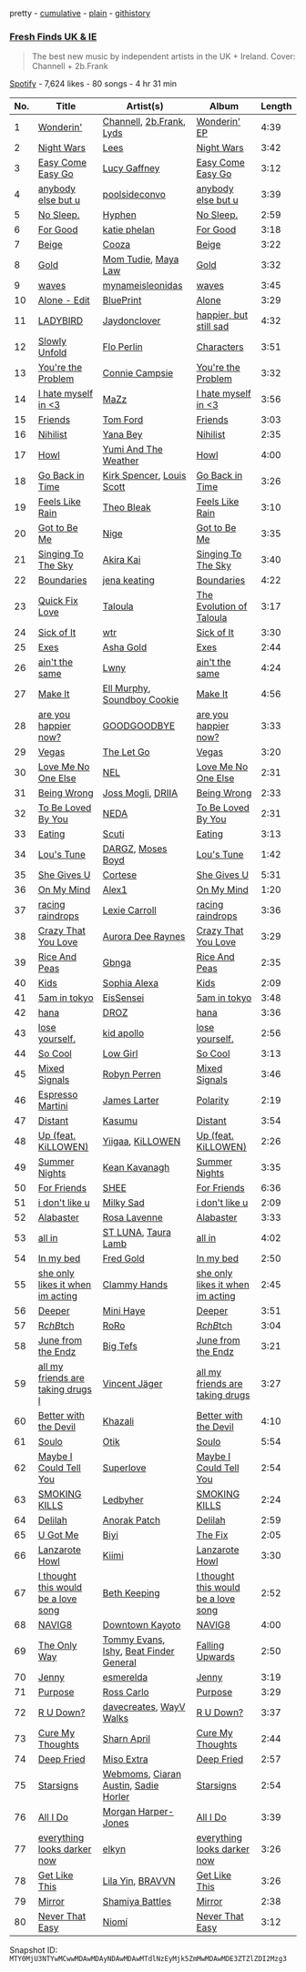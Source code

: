 pretty - [cumulative](/playlists/cumulative/37i9dQZF1DX7AqyNZFu97s.md) - [plain](/playlists/plain/37i9dQZF1DX7AqyNZFu97s) - [githistory](https://github.githistory.xyz/mackorone/spotify-playlist-archive/blob/main/playlists/plain/37i9dQZF1DX7AqyNZFu97s)

### [Fresh Finds UK & IE](https://open.spotify.com/playlist/37i9dQZF1DX7AqyNZFu97s)

> The best new music by independent artists in the UK + Ireland\. Cover: Channell + 2b.Frank

[Spotify](https://open.spotify.com/user/spotify) - 7,624 likes - 80 songs - 4 hr 31 min

| No. | Title | Artist(s) | Album | Length |
|---|---|---|---|---|
| 1 | [Wonderin'](https://open.spotify.com/track/3HenGKQ9HhXxhb8bH03DbD) | [Channell](https://open.spotify.com/artist/0USu267KXIgx4OKwhU9n5D), [2b.Frank](https://open.spotify.com/artist/3CGeuME9z3whBbGdMNn2hS), [Lyds](https://open.spotify.com/artist/1ct2JemDGZm6FdyArw8YcI) | [Wonderin' EP](https://open.spotify.com/album/0nx1BXto7ljFknTEKnBbOR) | 4:39 |
| 2 | [Night Wars](https://open.spotify.com/track/0mqpWeKgVJHZ72dM1dHc5d) | [Lees](https://open.spotify.com/artist/4xb5O8bO4LzyDuQWRE8C73) | [Night Wars](https://open.spotify.com/album/2kJQ4ANqBpsXELuK4eQzgM) | 3:42 |
| 3 | [Easy Come Easy Go](https://open.spotify.com/track/2LgkM7cuxKyW9KIZ9wZHiH) | [Lucy Gaffney](https://open.spotify.com/artist/1dWfI2kDIBAxs8OxI5GUVQ) | [Easy Come Easy Go](https://open.spotify.com/album/5CQjLyXaqP5LPtcqOaAgNM) | 3:12 |
| 4 | [anybody else but u](https://open.spotify.com/track/1nGjkxMWBfQCQXN1qFOkas) | [poolsideconvo](https://open.spotify.com/artist/2LSEjxlLwKF2YelaT0kiQJ) | [anybody else but u](https://open.spotify.com/album/5hpn0V7zDFtaY7CWaDoDbh) | 3:39 |
| 5 | [No Sleep.](https://open.spotify.com/track/5OQKxn1x3NsafzId9kOtkE) | [Hyphen](https://open.spotify.com/artist/2Ktr0i8RmKTMlBFuqhMkAi) | [No Sleep.](https://open.spotify.com/album/46UBRzXRfzpaSNeFSHpSoD) | 2:59 |
| 6 | [For Good](https://open.spotify.com/track/2NywGeZ2cJl5G7SSEDRF3P) | [katie phelan](https://open.spotify.com/artist/7g4ZlfLhJhCxpaMPUH2PY4) | [For Good](https://open.spotify.com/album/2KimldDD1VuIayQTZV6svQ) | 3:18 |
| 7 | [Beige](https://open.spotify.com/track/06uCqIkWqwxBDWVGzYXICN) | [Cooza](https://open.spotify.com/artist/1P6s8Y6fBmd7KMcthpxi2V) | [Beige](https://open.spotify.com/album/2ep49soIT8mJN77rwA0n78) | 3:22 |
| 8 | [Gold](https://open.spotify.com/track/2y53ADfj7m4kUfoj78TPAR) | [Mom Tudie](https://open.spotify.com/artist/1wd0PsPr7L269FkA1bVnA8), [Maya Law](https://open.spotify.com/artist/0Q6WpoERCZSlOanipDVEI6) | [Gold](https://open.spotify.com/album/7FOa50ihrigexQczrauLb1) | 3:32 |
| 9 | [waves](https://open.spotify.com/track/3Wk0CDfkFUbVZK4JQAsypq) | [mynameisleonidas](https://open.spotify.com/artist/0Jjoj2QyL1AtZ08H6LTTVe) | [waves](https://open.spotify.com/album/4HtfVNjnPNOYTNyzpqYLRX) | 3:45 |
| 10 | [Alone \- Edit](https://open.spotify.com/track/2FBin20nrPK6TCU4LCnKlA) | [BluePrint](https://open.spotify.com/artist/0oV5K4BDmoENgjwB8lvDmT) | [Alone](https://open.spotify.com/album/3NW0j2YQJlmmicgexJETWN) | 3:29 |
| 11 | [LADYBIRD](https://open.spotify.com/track/3mpexMDzp0UnOBKbW73hiM) | [Jaydonclover](https://open.spotify.com/artist/0l5zmyAZvL7Z8JWFzXzMWz) | [happier, but still sad](https://open.spotify.com/album/5MItphTDdYuX77idfEaZiT) | 4:32 |
| 12 | [Slowly Unfold](https://open.spotify.com/track/7lQPodSzW79M3FcbLUcHfB) | [Flo Perlin](https://open.spotify.com/artist/2M9I6kX9POMfrxPfePZh05) | [Characters](https://open.spotify.com/album/0Asw8w4ca0CgkNiQwC5r1t) | 3:51 |
| 13 | [You're the Problem](https://open.spotify.com/track/6mWpW2Q7FNwX8CQKAoIeaf) | [Connie Campsie](https://open.spotify.com/artist/27ypqOvpNc3CXggjLJNfFs) | [You're the Problem](https://open.spotify.com/album/4Kv7F9h2DTtjp9mj2Ia3dt) | 3:32 |
| 14 | [I hate myself in <3](https://open.spotify.com/track/0yweXXrfN9PGizKifL7A78) | [MaZz](https://open.spotify.com/artist/107O5LIqkinsrUzpFr9gu7) | [I hate myself in <3](https://open.spotify.com/album/4Bq7ZqDJBsWZGsENcioZjX) | 3:56 |
| 15 | [Friends](https://open.spotify.com/track/2OXw449ZsYsuPmaaygMwin) | [Tom Ford](https://open.spotify.com/artist/3GjqRsFb9dpZ02vchIWQPE) | [Friends](https://open.spotify.com/album/67EXNhOvcsn4PvZxEiylrX) | 3:03 |
| 16 | [Nihilist](https://open.spotify.com/track/79hHhUxnK1slHwz6VSMH7o) | [Yana Bey](https://open.spotify.com/artist/4sve9pXG18U5nqViEpIzFe) | [Nihilist](https://open.spotify.com/album/4QicWxxxsB4lyZj4dlWj3y) | 2:35 |
| 17 | [Howl](https://open.spotify.com/track/0nrFn1cwR9bzTbtwvWZQ0F) | [Yumi And The Weather](https://open.spotify.com/artist/23HlNyyzzIg06ROx6tBsIS) | [Howl](https://open.spotify.com/album/0892DnLZR4XM5J1Mx8exdG) | 4:00 |
| 18 | [Go Back in Time](https://open.spotify.com/track/7atthTzVajQ4UuQiwZkj2o) | [Kirk Spencer](https://open.spotify.com/artist/3ej0mRP8GFP0h3MXdWKjKh), [Louis Scott](https://open.spotify.com/artist/11Kul5U27fFSKN9vVQnpCk) | [Go Back in Time](https://open.spotify.com/album/4ACBzGxI6ykzsMnFMQSQD3) | 3:26 |
| 19 | [Feels Like Rain](https://open.spotify.com/track/4qt6gCrYbMHGGdiXN6tj6G) | [Theo Bleak](https://open.spotify.com/artist/1P7Y9mc5VzxlEeo15JpNAk) | [Feels Like Rain](https://open.spotify.com/album/7dFmIDy8U1Wke5cmoUcMm2) | 3:10 |
| 20 | [Got to Be Me](https://open.spotify.com/track/4jzmsvqWsewdUgnk8amOBU) | [Nige](https://open.spotify.com/artist/2JVSIjXa8mS0437WpmGI0Q) | [Got to Be Me](https://open.spotify.com/album/4bVHrI6nqDKLrf8Pw86kzB) | 3:35 |
| 21 | [Singing To The Sky](https://open.spotify.com/track/3Ef4tMtOZ9y09wXZy1KVWt) | [Akira Kai](https://open.spotify.com/artist/1w7uKYzFeRX8XwqUUTu96J) | [Singing To The Sky](https://open.spotify.com/album/5nAd3Ox2hacKABbnXfFtwP) | 3:40 |
| 22 | [Boundaries](https://open.spotify.com/track/7u10OCkahQHTXmYwqMC25w) | [jena keating](https://open.spotify.com/artist/2tw1ZLTuZvyvCE2KCkq33H) | [Boundaries](https://open.spotify.com/album/6XrLOCO3orVn38879fnKUg) | 4:22 |
| 23 | [Quick Fix Love](https://open.spotify.com/track/06slXOu6U3XRDsV6Iwk5b4) | [Taloula](https://open.spotify.com/artist/1gsO4wtjt2CHE0aAWoHXap) | [The Evolution of Taloula](https://open.spotify.com/album/7sja8X9ekpyu9qFEViOvTF) | 3:17 |
| 24 | [Sick of It](https://open.spotify.com/track/5QXGw1NqlVAkl3DYj9zUcZ) | [wtr](https://open.spotify.com/artist/5eX9fwoNnYywE0qOFazRbF) | [Sick of It](https://open.spotify.com/album/00PwfYLAalFybBEm6LFnSC) | 3:30 |
| 25 | [Exes](https://open.spotify.com/track/1i0gDbcJUHd0mKxJIFpqen) | [Asha Gold](https://open.spotify.com/artist/1sXQIRMGgEwmQktIO4XpWm) | [Exes](https://open.spotify.com/album/6fEeeZO1vRw3fDRvdNrO0U) | 2:44 |
| 26 | [ain't the same](https://open.spotify.com/track/36HiyxDVheJRnCDhJk73Um) | [Lwny](https://open.spotify.com/artist/0nwK1tWueQUPpKudMyAArz) | [ain't the same](https://open.spotify.com/album/5FZolbTrLLPuvTPoVKidJW) | 4:24 |
| 27 | [Make It](https://open.spotify.com/track/2EpLUT80X1FVKLN1hqiB6o) | [Ell Murphy](https://open.spotify.com/artist/4r0F1gbqeQsaPg5d2nm5EJ), [Soundboy Cookie](https://open.spotify.com/artist/7AoaVHsHCDToJEzx9t6YlX) | [Make It](https://open.spotify.com/album/5DwqXlTbsC2ld3bUrx59y2) | 4:56 |
| 28 | [are you happier now?](https://open.spotify.com/track/1cPNjI8nDVP4kJJWeOvdqs) | [GOODGOODBYE](https://open.spotify.com/artist/6Cyrq1cq1MJ4rhjMwXEda7) | [are you happier now?](https://open.spotify.com/album/47P8A1QMa6sleH6YXzcAwM) | 3:33 |
| 29 | [Vegas](https://open.spotify.com/track/4sjqR16V0sXJ26WlrC2Llk) | [The Let Go](https://open.spotify.com/artist/1AnTOrEmKXxMwrBMEQnq3S) | [Vegas](https://open.spotify.com/album/0c6bbJ2dKB8ojrBjOX4h6e) | 3:20 |
| 30 | [Love Me No One Else](https://open.spotify.com/track/1Ii2Axxjdjn73lvLuqND0t) | [NEL](https://open.spotify.com/artist/37Lfj8dsuyCiHcXj9SyVy9) | [Love Me No One Else](https://open.spotify.com/album/2iafwBACPywY6IkjqJ7O4k) | 2:31 |
| 31 | [Being Wrong](https://open.spotify.com/track/0PjOZxeR5NHnaIcLQAryvD) | [Joss Mogli](https://open.spotify.com/artist/1m8ckDOsejA9s7GN9Y6N8q), [DRIIA](https://open.spotify.com/artist/4bBcD1Iabv9tLFcZ6FGdys) | [Being Wrong](https://open.spotify.com/album/4pvddL619CqPhH6AMIqBrD) | 2:33 |
| 32 | [To Be Loved By You](https://open.spotify.com/track/64zQmnokm59t3xTahGeXQF) | [NEDA](https://open.spotify.com/artist/3ujRcPTesvftBGcy2rkzrl) | [To Be Loved By You](https://open.spotify.com/album/6pccV81azLJF7lD3NColPn) | 2:31 |
| 33 | [Eating](https://open.spotify.com/track/4t3D7cnJSd0geNiVxDgEWa) | [Scuti](https://open.spotify.com/artist/0U22PYRY87xqfpBJgRt4US) | [Eating](https://open.spotify.com/album/7Mh1MvLa9QJDU7LNkWyUjE) | 3:13 |
| 34 | [Lou's Tune](https://open.spotify.com/track/1ec1i3ISsplGY8DTGTaohs) | [DARGZ](https://open.spotify.com/artist/0AggcZhPMyJglaaruoxJpN), [Moses Boyd](https://open.spotify.com/artist/1otDUlTEBjcyDQg6CkHRaV) | [Lou's Tune](https://open.spotify.com/album/4N7KpPGZNV3CplOpNFQ3k7) | 1:42 |
| 35 | [She Gives U](https://open.spotify.com/track/4O0ZhoIxA7xovHZ9RSbI9E) | [Cortese](https://open.spotify.com/artist/60Fn82pTq3Z4vyJPgBjH77) | [She Gives U](https://open.spotify.com/album/0QYsPD9bqPwoIvQ5KdpFRf) | 5:31 |
| 36 | [On My Mind](https://open.spotify.com/track/1eqIZ2Aki8uty86Qy4bk4N) | [Alex1](https://open.spotify.com/artist/0FDzmUEXdafn3kIB3cWrF3) | [On My Mind](https://open.spotify.com/album/2hMB4Uz4vN84A8Za27VX4k) | 1:20 |
| 37 | [racing raindrops](https://open.spotify.com/track/4A2Y5ElDIuDT4e4KGLVtcy) | [Lexie Carroll](https://open.spotify.com/artist/0j3JsMUkjmRIqTi1xQ5dp0) | [racing raindrops](https://open.spotify.com/album/0w51CRLGBRdOnDOr0oBlqV) | 3:36 |
| 38 | [Crazy That You Love](https://open.spotify.com/track/3aNpDqzNSONgd2wJA8iBLx) | [Aurora Dee Raynes](https://open.spotify.com/artist/7MKfjytUX348ZtYEL8B4kg) | [Crazy That You Love](https://open.spotify.com/album/4itLRse7LQuZRpBiogq4Tf) | 3:29 |
| 39 | [Rice And Peas](https://open.spotify.com/track/6UgAx9ilu2DbqTi8650kz5) | [Gbnga](https://open.spotify.com/artist/1ZbrCYB8p8VyeTxH5YnEqZ) | [Rice And Peas](https://open.spotify.com/album/15Vvnll1Oi3325I4HzBjnT) | 2:35 |
| 40 | [Kids](https://open.spotify.com/track/2eEDSiImAlmr8403EChK0R) | [Sophia Alexa](https://open.spotify.com/artist/73lvPuHcwxbYt4DzLhs7XZ) | [Kids](https://open.spotify.com/album/3Hjw4hTQa3wN4dyiZMEms0) | 2:09 |
| 41 | [5am in tokyo](https://open.spotify.com/track/6QUvXswOZGneJSqGnKSJCe) | [EisSensei](https://open.spotify.com/artist/0lqPzBiBl8qHqlxiGCZ9tc) | [5am in tokyo](https://open.spotify.com/album/58DWiLjrwpJLDOh7cgeRLs) | 3:48 |
| 42 | [hana](https://open.spotify.com/track/5YLviATJ2VdwBrVtal5Z4t) | [DROZ](https://open.spotify.com/artist/3hg8GIwLfQ60sx8lAunT3S) | [hana](https://open.spotify.com/album/608VtYcmazceNYxGEHbC9O) | 3:36 |
| 43 | [lose yourself.](https://open.spotify.com/track/6Y02Lvx6q0vqxMZ6qJMOJo) | [kid apollo](https://open.spotify.com/artist/13aNIXsYtPJ8kUmv9VgU7u) | [lose yourself.](https://open.spotify.com/album/1uCQjmgeRjzvmUM8C9UEdE) | 2:56 |
| 44 | [So Cool](https://open.spotify.com/track/2Ydl0tdL1G2mqVxCLNDsPa) | [Low Girl](https://open.spotify.com/artist/2NieKujN76b0pYPpxo79qE) | [So Cool](https://open.spotify.com/album/4JdhL4OxavNriCvKgBoY3b) | 3:13 |
| 45 | [Mixed Signals](https://open.spotify.com/track/58dsUAdLsJ3LLXuFFFwgh0) | [Robyn Perren](https://open.spotify.com/artist/5F7bWFpKefaDDnMvyKFfD8) | [Mixed Signals](https://open.spotify.com/album/6vew8xtpSQxsZWLqeZBw4X) | 3:46 |
| 46 | [Espresso Martini](https://open.spotify.com/track/0hXCsn1ypfVmqCcrQ73Ctw) | [James Larter](https://open.spotify.com/artist/0Vjas2yAr6vXNjxzPs6JTl) | [Polarity](https://open.spotify.com/album/0tpe4LCmob9pd8VsZLxxY4) | 2:19 |
| 47 | [Distant](https://open.spotify.com/track/1D4vYlnTP4XEmlNiGt5AvC) | [Kasumu](https://open.spotify.com/artist/3jJEkavDn6w6VyK8mSW8tw) | [Distant](https://open.spotify.com/album/7drUnYnCmV1OpF7LghwChH) | 3:54 |
| 48 | [Up \(feat\. KiLLOWEN\)](https://open.spotify.com/track/5B9WeXJ1T4nAOSpfIx9onz) | [Yiigaa](https://open.spotify.com/artist/5MpbLw84MCEtsP8gPMp40c), [KiLLOWEN](https://open.spotify.com/artist/1DjYfGxpROAacO07tajyAO) | [Up \(feat\. KiLLOWEN\)](https://open.spotify.com/album/0i98VR4GI30oHADixRO8jv) | 2:26 |
| 49 | [Summer Nights](https://open.spotify.com/track/4IjkVrsOEoPYV7FIStLCt7) | [Kean Kavanagh](https://open.spotify.com/artist/7bSUVGOUQn87z2HRy0Ha3B) | [Summer Nights](https://open.spotify.com/album/4og2scnRvgywQ1B8KpDlpm) | 3:35 |
| 50 | [For Friends](https://open.spotify.com/track/7KJTx0xHTJwA6kqyLV19E2) | [SHEE](https://open.spotify.com/artist/1jrRLqDsOOKIagQXYPq2Iv) | [For Friends](https://open.spotify.com/album/2R2pvXZmY7YFfASEXBmvpS) | 6:36 |
| 51 | [i don't like u](https://open.spotify.com/track/5UMHVt7jQ0LfoWGO01fywI) | [Milky Sad](https://open.spotify.com/artist/4k6PM95PG6LCnlWF79mjir) | [i don't like u](https://open.spotify.com/album/61Z84MIlImUOJuKW8iCyv2) | 2:09 |
| 52 | [Alabaster](https://open.spotify.com/track/4f3KrxEGZ3thdvUrK4uUP9) | [Rosa Lavenne](https://open.spotify.com/artist/68Qz8rSv7EhVff0atEmo2Q) | [Alabaster](https://open.spotify.com/album/3WghQ7hfqGXHfuDenxmNeC) | 3:33 |
| 53 | [all in](https://open.spotify.com/track/4PI8gpfr0AkhHyHRGpAnPj) | [ST LUNA](https://open.spotify.com/artist/4zahKdp1kPNHEVGrJ2gZdw), [Taura Lamb](https://open.spotify.com/artist/6YvaXV2q3iL1MyxYiiDWbH) | [all in](https://open.spotify.com/album/4t66F79GaUtwljQrpPzMMd) | 4:02 |
| 54 | [In my bed](https://open.spotify.com/track/6DYoBEquvxExgjZqvwM2Zq) | [Fred Gold](https://open.spotify.com/artist/03iIQHq6J4NzIe4lJUaOgg) | [In my bed](https://open.spotify.com/album/0NLa2Sq7sJc5JL5Ozlk15H) | 2:50 |
| 55 | [she only likes it when im acting](https://open.spotify.com/track/6RYWkmfaxmuVVIJeICQEMw) | [Clammy Hands](https://open.spotify.com/artist/4StNGEMhROnBTXlGOgID6z) | [she only likes it when im acting](https://open.spotify.com/album/5pogV8b7Hk8ckRvhzmV0WM) | 2:45 |
| 56 | [Deeper](https://open.spotify.com/track/4orMLGF3QJlTh2YsSKZuzE) | [Mini Haye](https://open.spotify.com/artist/1mnF73dI2vMKilWyStix8D) | [Deeper](https://open.spotify.com/album/4qnZc6ql1MfJwOZfWOVz7z) | 3:51 |
| 57 | [R$ch B$tch](https://open.spotify.com/track/336ch5UuYMLx0IK8HN9mvp) | [RoRo](https://open.spotify.com/artist/4AuHHsxMRVg7bXSgvlrAff) | [R$ch B$tch](https://open.spotify.com/album/5NjsrceVMzk2plbIsLTWOi) | 3:04 |
| 58 | [June from the Endz](https://open.spotify.com/track/6wWlSedPEGz4HTCKnAevMW) | [Big Tefs](https://open.spotify.com/artist/5L1LXromnAVvVl3FisgmVk) | [June from the Endz](https://open.spotify.com/album/6vu21GT7hNMpb7M7XIWGvK) | 3:21 |
| 59 | [all my friends are taking drugs l](https://open.spotify.com/track/1V1haaV1wXjZuZvS8nrmod) | [Vincent Jäger](https://open.spotify.com/artist/6p66kIGoRbQ6RMust2p3Ft) | [all my friends are taking drugs](https://open.spotify.com/album/3twwwyU4i0IXp8yOCI6Lc1) | 3:27 |
| 60 | [Better with the Devil](https://open.spotify.com/track/5QEnhFijS6JQmXd9DL3n5M) | [Khazali](https://open.spotify.com/artist/4YrYwip7DToQ8tj6r7ZFVd) | [Better with the Devil](https://open.spotify.com/album/1vaYQ0wD5xjAmLwJOlEh62) | 4:10 |
| 61 | [Soulo](https://open.spotify.com/track/27glZwjryJw1w2Zh2RlfnU) | [Otik](https://open.spotify.com/artist/6yvENIf7GmNwYnspB8UCpB) | [Soulo](https://open.spotify.com/album/4YbzriYiLfLhyWm9xgAF77) | 5:54 |
| 62 | [Maybe I Could Tell You](https://open.spotify.com/track/6OezoHtPWWnBoT3zJBuGIe) | [Superlove](https://open.spotify.com/artist/33esp5UFKcRpxcR4Xo0Sne) | [Maybe I Could Tell You](https://open.spotify.com/album/1sp3LUOST1GgRCUY4ZMqNT) | 2:54 |
| 63 | [SMOKING KILLS](https://open.spotify.com/track/78rxyYb4ZaW3gtzgFANyCJ) | [Ledbyher](https://open.spotify.com/artist/4UDkTxtdr3HpZrDRu9727s) | [SMOKING KILLS](https://open.spotify.com/album/5W3jH8lCxCQ3s5Bf4h1kEA) | 2:24 |
| 64 | [Delilah](https://open.spotify.com/track/55vi3tti5JmyyYE21HVpBs) | [Anorak Patch](https://open.spotify.com/artist/3f8b9Ie8sQ0Ohsj9iY5no4) | [Delilah](https://open.spotify.com/album/4kSQIrXDwu5oqnU1e0ZCvx) | 2:59 |
| 65 | [U Got Me](https://open.spotify.com/track/6emGrwPWPyhElz48KkWiaz) | [Biyi](https://open.spotify.com/artist/2k7lG3hJ0R4F5I2CY7RY4H) | [The Fix](https://open.spotify.com/album/50dOQiCjnzxAM0vzD9kTbQ) | 2:05 |
| 66 | [Lanzarote Howl](https://open.spotify.com/track/6kaBmYQgjE8eOBq7pLLfV8) | [Kiimi](https://open.spotify.com/artist/3EMzfV9nhsrQWF7Ww8M74S) | [Lanzarote Howl](https://open.spotify.com/album/1Q9S9kvftoZCagDVqK7vEL) | 3:30 |
| 67 | [I thought this would be a love song](https://open.spotify.com/track/1fNeZaIvC7qqCjV9UUvCrY) | [Beth Keeping](https://open.spotify.com/artist/4Arf7HqBihxQlOs8wO49l5) | [I thought this would be a love song](https://open.spotify.com/album/0yIofW9DnqPQ55iFsZkqCC) | 2:52 |
| 68 | [NAVIG8](https://open.spotify.com/track/0I6nogmnP5r3P2CROkREGE) | [Downtown Kayoto](https://open.spotify.com/artist/1iq8YeJvyhHB44r0bJj8RR) | [NAVIG8](https://open.spotify.com/album/3srIuYTxvTeOAeRvVY5rd6) | 4:00 |
| 69 | [The Only Way](https://open.spotify.com/track/6JRvFphzc5Vn6aX6Pralfb) | [Tommy Evans](https://open.spotify.com/artist/4CcYOJCtBvHYTZH3MxnKVI), [Ishy](https://open.spotify.com/artist/1MyyqAStRmviRB8jzhwl91), [Beat Finder General](https://open.spotify.com/artist/431DIe544IQCqRiqCivLVG) | [Falling Upwards](https://open.spotify.com/album/1P9P51xFZfwDkdzKF2jyu6) | 2:50 |
| 70 | [Jenny](https://open.spotify.com/track/4xjVOnjX4WuKYLvOJRRH90) | [esmerelda](https://open.spotify.com/artist/4DhDDf2DoOm6wSTJtiKQ6A) | [Jenny](https://open.spotify.com/album/2Y3KFqgNmr2Pua5WGHd58L) | 3:19 |
| 71 | [Purpose](https://open.spotify.com/track/44lqF8svQ9RtrFUma11KVf) | [Ross Carlo](https://open.spotify.com/artist/1V8iNXoBHwRc9774nQxSR4) | [Purpose](https://open.spotify.com/album/4XpA1UvAGMmiiLxiSZ8KHK) | 3:29 |
| 72 | [R U Down?](https://open.spotify.com/track/1WEmTxKp74BdR7BC88enrH) | [davecreates](https://open.spotify.com/artist/2KuPNZuwsvJTX9yTDqNeNk), [WayV Walks](https://open.spotify.com/artist/0E0TBgSbvrVWgLjxGATUvn) | [R U Down?](https://open.spotify.com/album/5mahIx5TmhyOLOIUaqISzi) | 3:37 |
| 73 | [Cure My Thoughts](https://open.spotify.com/track/1rJnfPXBVSOMG22LoRjpd4) | [Sharn April](https://open.spotify.com/artist/40CNRCsNwbBq9EZuUUNtRG) | [Cure My Thoughts](https://open.spotify.com/album/695jvFNBMqo36OD0zKp7YO) | 2:44 |
| 74 | [Deep Fried](https://open.spotify.com/track/7yOLYFGoAfz1iIBmhgbSQK) | [Miso Extra](https://open.spotify.com/artist/0Vv0Cc8LAnIhUsYI4d5wBg) | [Deep Fried](https://open.spotify.com/album/1ZMvulX7JqGWcaz0AvE722) | 2:57 |
| 75 | [Starsigns](https://open.spotify.com/track/6FvONiMvj4TLK7EgOfNS7e) | [Webmoms](https://open.spotify.com/artist/2ol5Xy14VMiqF9KjzW41c4), [Ciaran Austin](https://open.spotify.com/artist/2OeStA0Wv6aVnPwUYteVAQ), [Sadie Horler](https://open.spotify.com/artist/0Tckp9k7pynHKfodHCrfcf) | [Starsigns](https://open.spotify.com/album/0wYI6R6dEORePqeyZzj7Wa) | 2:54 |
| 76 | [All I Do](https://open.spotify.com/track/1wff2E9wqGmO1NGHNdjmir) | [Morgan Harper\-Jones](https://open.spotify.com/artist/73s0o3W8ycCcK4hRjuGNrj) | [All I Do](https://open.spotify.com/album/7xchVv7MRGCHGTMBcSjSWg) | 3:39 |
| 77 | [everything looks darker now](https://open.spotify.com/track/5VymYMoYoOum1mV0Q7YvQz) | [elkyn](https://open.spotify.com/artist/5qlnbZjig0IqfxA0qGRwpM) | [everything looks darker now](https://open.spotify.com/album/7vYk62s2xBiA45E1rTXLAc) | 3:26 |
| 78 | [Get Like This](https://open.spotify.com/track/6fHER01tPJ8haziKUojE4C) | [Lila Yin](https://open.spotify.com/artist/5n5X0QACMw9AI6VkhbPNah), [BRAVVN](https://open.spotify.com/artist/2YJN7YdJeUvCxqU8nOBXzf) | [Get Like This](https://open.spotify.com/album/5zrjOkmzzoHibAvP6liDdX) | 3:26 |
| 79 | [Mirror](https://open.spotify.com/track/5Z2dOXjVByx4J0yzMB2oPB) | [Shamiya Battles](https://open.spotify.com/artist/3NTdPQSh0JSz5c5AGngQyE) | [Mirror](https://open.spotify.com/album/3kXJRzbcU7uGrE430b1G0e) | 2:38 |
| 80 | [Never That Easy](https://open.spotify.com/track/3Zj9zCiAiuyYdnIEasGRGQ) | [Niomí](https://open.spotify.com/artist/16rklq8X2KwUNb7D51VvhQ) | [Never That Easy](https://open.spotify.com/album/28Owwp9AwcZvux4A57R5hk) | 3:12 |

Snapshot ID: `MTY0MjU3NTYwMCwwMDAwMDAyNDAwMDAwMTdlNzEyMjk5ZmMwMDAwMDE3ZTZlZDI2Mzg3`
